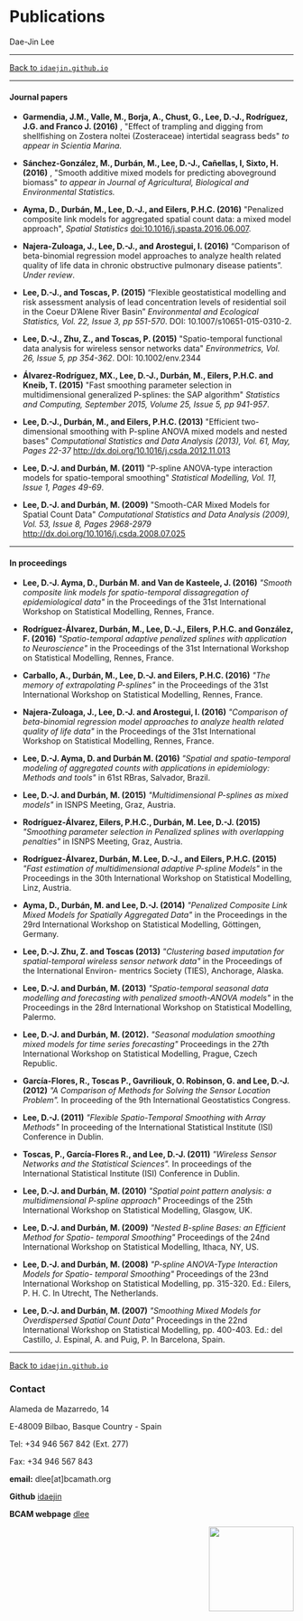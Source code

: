 # **Publications**
Dae-Jin Lee  

----------------------------

[Back to `idaejin.github.io`](http://idaejin.github.io/)

----------------------------

#### Journal papers

* **Garmendia, J.M., Valle, M., Borja, A., Chust, G., Lee, D.-J., Rodríguez, J.G. and Franco J. (2016)** , "Effect of trampling and digging from shellfishing on Zostera noltei (Zosteraceae) intertidal seagrass beds" *to appear in Scientia Marina.*


* **Sánchez-González, M., Durbán, M., Lee, D.-J., Cañellas, I, Sixto, H. (2016)** , "Smooth additive mixed models for predicting aboveground biomass" *to appear in Journal of Agricultural, Biological and Environmental Statistics.*

* **Ayma, D., Durbán, M., Lee, D.-J., and Eilers, P.H.C. (2016)** "Penalized composite link models for aggregated spatial count data: a mixed model approach", *Spatial Statistics*  [doi:10.1016/j.spasta.2016.06.007](doi:10.1016/j.spasta.2016.06.007).

* **Najera-Zuloaga, J., Lee, D.-J., and Arostegui, I. (2016)** “Comparison of beta-binomial regression model approaches to analyze health related quality of life data in chronic obstructive pulmonary disease patients”. *Under review*.

*    **Lee, D.-J., and Toscas, P. (2015)** “Flexible geostatistical modelling and risk assessment analysis of lead concentration levels of residential soil in the Coeur D’Alene River Basin” *Environmental and Ecological Statistics, Vol. 22, Issue 3, pp 551-570*. DOI: 10.1007/s10651-015-0310-2.

*    **Lee, D.-J., Zhu, Z., and Toscas, P. (2015)** "Spatio-temporal functional data analysis for wireless sensor networks data" *Environmetrics, Vol. 26, Issue 5, pp 354-362*. DOI: 10.1002/env.2344

*    **Álvarez-Rodríguez, MX., Lee, D.-J., Durbán, M., Eilers, P.H.C. and Kneib, T. (2015)** "Fast smoothing parameter selection in multidimensional generalized P-splines: the SAP algorithm" *Statistics and Computing, September 2015, Volume 25, Issue 5, pp 941-957*.

*    **Lee, D.-J., Durbán, M., and Eilers, P.H.C. (2013)** "Efficient two-dimensional smoothing with P-spline ANOVA mixed models and nested bases" *Computational Statistics and Data Analysis (2013), Vol. 61, May, Pages 22-37* http://dx.doi.org/10.1016/j.csda.2012.11.013

*    **Lee, D.-J. and Durbán, M. (2011)** "P-spline ANOVA-type interaction models for spatio-temporal smoothing" *Statistical Modelling, Vol. 11, Issue 1, Pages 49-69*.

*    **Lee, D.-J. and Durbán, M. (2009)** "Smooth-CAR Mixed Models for Spatial Count Data" *Computational Statistics and Data Analysis (2009), Vol. 53, Issue 8, Pages 2968-2979* http://dx.doi.org/10.1016/j.csda.2008.07.025
    

----------------------------

#### In proceedings

* **Lee, D.-J. Ayma, D., Durbán M. and Van de Kasteele, J. (2016)** *"Smooth
composite link models for spatio-temporal dissagregation of epidemiological data"* in the Proceedings of the 31st International Workshop on Statistical Modelling, Rennes, France.

* **Rodríguez-Álvarez, Durbán, M., Lee, D.-J., Eilers, P.H.C. and González, F. (2016)** *"Spatio-temporal adaptive penalized splines with application to Neuroscience"* in the Proceedings of the 31st International Workshop on Statistical Modelling, Rennes, France.

* **Carballo, A., Durbán, M., Lee, D.-J. and Eilers, P.H.C. (2016)** *"The memory of extrapolating
P-splines"* in the Proceedings of the 31st International Workshop on Statistical Modelling, Rennes, France.

* **Najera-Zuloaga, J., Lee, D.-J. and Arostegui, I. (2016)** *"Comparison of beta-binomial regression model approaches to analyze health related quality of life data"* in the Proceedings of the 31st International Workshop on Statistical Modelling, Rennes, France.

* **Lee, D.-J. Ayma, D. and Durbán M. (2016)** *"Spatial and spatio-temporal modeling of aggregated counts with applications in epidemiology: Methods and tools"* in 61st RBras, Salvador, Brazil.

* **Lee, D.-J. and Durbán, M. (2015)** *"Multidimensional P-splines as mixed models"* in ISNPS Meeting, Graz, Austria.

* **Rodríguez-Álvarez,  Eilers, P.H.C., Durbán, M. Lee, D.-J. (2015)** *"Smoothing parameter selection in Penalized splines with overlapping penalties"* in ISNPS Meeting, Graz, Austria.

* **Rodríguez-Álvarez, Durbán, M. Lee, D.-J., and Eilers, P.H.C. (2015)** *"Fast estimation of multidimensional adaptive P-spline Models"* in the Proceedings in the 30th International Workshop on Statistical Modelling, Linz, Austria.

* **Ayma, D., Durbán, M. and Lee, D.-J. (2014)** *"Penalized Composite Link Mixed Models for Spatially Aggregated Data"* in the Proceedings in the 29rd International Workshop on Statistical Modelling, Göttingen, Germany.

* **Lee, D.-J. Zhu, Z. and Toscas (2013)** *"Clustering based imputation for spatial-temporal wireless sensor network data"* in the Proceedings of the International Environ- mentrics Society (TIES), Anchorage, Alaska.

* **Lee, D.-J. and Durbán, M. (2013)** *"Spatio-temporal seasonal data modelling and forecasting with penalized smooth-ANOVA models"* in the Proceedings in the 28rd International Workshop on Statistical Modelling, Palermo.

* **Lee, D.-J. and Durbán, M. (2012).** *"Seasonal modulation smoothing mixed models for time series forecasting"* Proceedings in the 27th International Workshop on Statistical Modelling, Prague, Czech Republic.

* **García-Flores, R., Toscas P., Gavriliouk, O. Robinson, G. and Lee, D.-J.  (2012)** *"A Comparison of Methods for Solving the Sensor Location Problem".* In proceeding of the 9th International Geostatistics Congress.

* **Lee, D.-J. (2011)** *"Flexible Spatio-Temporal Smoothing with Array Methods"* In proceeding of the International Statistical Institute (ISI) Conference in Dublin.

* **Toscas, P., García-Flores R., and Lee, D.-J. (2011)** *"Wireless Sensor Networks and the Statistical Sciences".* In proceedings of the International Statistical Institute (ISI) Conference in Dublin.

* **Lee, D.-J. and Durbán, M. (2010)** *"Spatial point pattern analysis: a multidimensional P-spline approach"* Proceedings of the 25th International Workshop on Statistical Modelling, Glasgow, UK.

* **Lee, D.-J. and Durbán, M. (2009)** *"Nested B-spline Bases: an Efficient Method for Spatio- temporal Smoothing"* Proceedings of the 24nd International Workshop on Statistical Modelling, Ithaca, NY, US.

* **Lee, D.-J. and Durbán, M. (2008)** *"P-spline ANOVA-Type Interaction Models for Spatio- temporal Smoothing"* Proceedings of the 23nd International Workshop on Statistical Modelling, pp. 315-320. Ed.: Eilers, P. H. C. In Utrecht, The Netherlands.

* **Lee, D.-J. and Durbán, M. (2007)** *"Smoothing Mixed Models for Overdispersed Spatial Count Data"* Proceedings in the 22nd International Workshop on Statistical Modelling, pp. 400-403. Ed.: del Castillo, J. Espinal, A. and Puig, P. In Barcelona, Spain.






------------------------------------      
[Back to `idaejin.github.io`](http://idaejin.github.io/)

### Contact

Alameda de Mazarredo, 14

E-48009 Bilbao, Basque Country - Spain

Tel: +34 946 567 842 (Ext. 277)

Fax: +34 946 567 843

**email:** dlee[at]bcamath.org

**Github** [idaejin](https://github.com/idaejin/)

**BCAM webpage** [dlee](http://www.bcamath.org/en/people/dlee)

<img src="http://www.bcamath.org/public_images/logo_bcam.jpg" style="width: 150px;" align="right">
